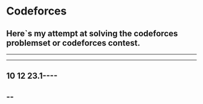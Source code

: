 
# Codeforces


Here`s my attempt at solving the codeforces problemset or codeforces  contest.
---
---
-------

10 12 23.1----
----

--
----
